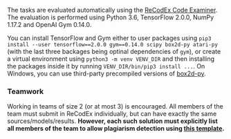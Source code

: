 The tasks are evaluated automatically using the [ReCodEx Code
Examiner](https://recodex.mff.cuni.cz/). The evaluation is
performed using Python 3.6, TensorFlow 2.0.0, NumPy 1.17.2
and OpenAI Gym 0.14.0.

You can install TensorFlow and Gym either to user packages using
`pip3 install --user tensorflow==2.0.0 gym==0.14.0 scipy box2d-py atari-py`
(with the last three backages being optinal dependencies of `gym`),
or create a virtual environment using `python3 -m venv VENV_DIR` and then installing
the packages inside it by running
`VENV_DIR/bin/pip3 install ...`.
On Windows, you can use third-party precompiled versions of
[box2d-py](https://www.lfd.uci.edu/~gohlke/pythonlibs/).


### Teamwork

Working in teams of size 2 (or at most 3) is encouraged. All members of the team
must submit in ReCodEx individually, but can have exactly the same
sources/models/results. **However, each such solution must explicitly list all
members of the team to allow plagiarism detection using
[this template](https://github.com/ufal/npfl122/tree/master/labs/team_description.py).**
